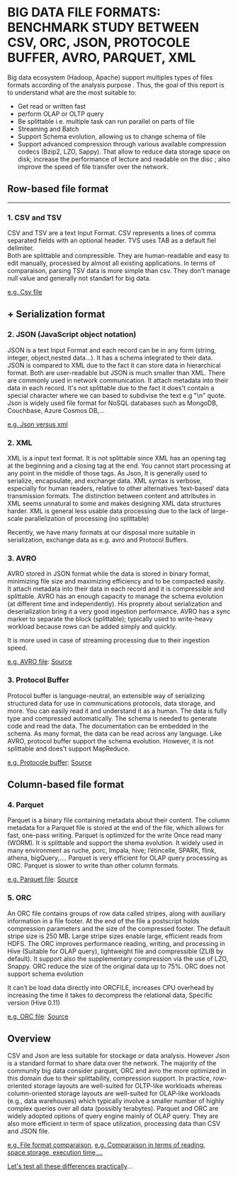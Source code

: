 
# BIG DATA FILE FORMATS: BENCHMARK STUDY BETWEEN CSV, ORC, JSON, PROTOCOLE BUFFER, AVRO, PARQUET, XML #

Big data ecosystem (Hadoop, Apache) support multiples types of files formats according of the analysis purpose . Thus, the goal of this report is to understand what are the most suitable to:

+	Get read or written fast
+	perform OLAP or OLTP query 
+	Be splittable i.e. multiple task can run parallel on parts of file
+   Streaming and Batch 
+	Support Schema evolution, allowing us to change schema of file
+	Support advanced compression through various available compression codecs (Bzip2, LZO, Sappy). That allow to reduce data storage space on disk; increase the performance of lecture and readable on the disc ; also improve the speed of file transfer over the network.


##  **Row-based file format**
------
### 1. CSV and TSV
CSV and TSV are a text Input Format. CSV represents a lines of comma separated fields with an optional header.
TVS uses TAB as a default fiel delimiter.  
Both are splittable and compressible. They are human-readable and easy to edit manually, processed by almost all existing applications. In terms of comparaison, parsing TSV data is more simple than csv.
They don't manage null value and generally not standart for big data.

[e.g. Csv file](https://user-images.githubusercontent.com/51121757/80033301-616a7c80-84e4-11ea-80e4-b03bffc27669.JPG)

## + Serialization format 

### 2. JSON (JavaScript object notation) 
JSON is a text Input Format and each record can be in any form (string, integer, object,nested data...). It has a schema integrated to their data. 
JSON is compared to XML due to the fact it can store data in hierarchical format. Both are user-readable but JSON is much smaller than XML. There are commonly used in network communication. It attach metadata into their data in each record. It's not splittable due to the fact it does't contain a special character where we can based to subdivise the text e.g "\n" quote. 
Json is widely used file format for NoSQL databases such as MongoDB, Couchbase, Azure Cosmos DB,...

[e.g. Json versus xml](https://user-images.githubusercontent.com/51121757/80033313-662f3080-84e4-11ea-8e18-35addbcee12a.JPG)

### 2. XML 
XML is a input text format. It is not splittable since XML has an opening tag at the beginning and a closing tag at the end. You cannot start processing at any point in the middle of those tags.
As Json,  It is generally used to serialize, encapsulate, and exchange data. 
XML syntax is verbose, especially for human readers, relative to other alternatives ‘text-based’ data transmission formats. The distinction between content and attributes in XML seems unnatural to some and makes designing XML data structures harder.
XML is general less usable data processing due to the lack of large-scale parallelization of processing (no splittable)

Recently, we have many formats at our disposal more suitable in serialization, exchange data as e.g. avro and Protocol Buffers.

### 3. AVRO

AVRO stored in JSON format while the data is stored in binary format, minimizing file size and maximizing efficiency and to be compacted easily. It attach metadata into their data in each record and it is compressible and splittable. AVRO has an enough capacity to manage the schema evolution (at different time and independently). 
His proprety about serialization and deserialization bring it a very good ingestion performance.
AVRO has a sync marker to separate the block (splittable); typically used to write-heavy workload because rows can be added simply and quickly. 

It is more used in case of streaming processing due to their ingestion speed. 

[e.g. AVRO file](https://user-images.githubusercontent.com/51121757/80033375-8232d200-84e4-11ea-9531-076f72e30bea.JPG):
    [Source](https://blog.clairvoyantsoft.com/big-data-file-formats-3fb659903271)
    
### 3. Protocol Buffer
Protocol buffer is language-neutral, an extensible way of serializing structured data for use in communications protocols, data storage, and more. You can easily read it and understand it as a human. The data is fully  type and compressed automatically. The schema is needed to generate code and read the data. The documentation can be embedded in the schema. As many format, the data can be read across any language. 
Like AVRO, protocol buffer support the schema evolution.
However, it is not splittable and does't support MapReduce.

[e.g. Protocole buffer](https://user-images.githubusercontent.com/51121757/80033392-8828b300-84e4-11ea-84df-01326a4b56ac.JPG):
       [Source](https://blog.eleven-labs.com/fr/presentation-protocol-buffers/)  

## **Column-based file format**

### 4. Parquet

Parquet is a binary file containing  metadata about their content. The column metadata for a Parquet file is stored at the end of the file, which allows for fast, one-pass writing. Parquet is optimized for the write Once read many (WORM).
It is splittable and support the shema evolution. It widely used in many environment as ruche, porc, Impala, hive; l’étincelle, SPARK, flink, athena, bigQuery,….
Parquet is very efficient for OLAP query processing as ORC. Parquet is slower to write than other column formats. 


[e.g. Parquet file](https://user-images.githubusercontent.com/51121757/80033382-852dc280-84e4-11ea-8fbb-f29ef9d06ff1.JPG):
     [Source](https://netjs.blogspot.com/2018/07/parquet-file-format-in-hadoop.html) 

### 5. ORC

An ORC file contains groups of row data called stripes, along with auxiliary information in a file footer. At the end of the file a postscript holds compression parameters and the size of the compressed footer.
The default stripe size is 250 MB. Large stripe sizes enable large, efficient reads from HDFS.
The ORC improves performance reading, writing, and processing in Hive (Suitable for OLAP query), lightweight file and compressible (ZLIB by default). It support also the supplementary compression via the use of LZO, Snappy. 
ORC reduce the size of the original data up to 75%. ORC does not support schema evolution

It can’t be load data directly into ORCFILE, increases CPU overhead by increasing the time it takes to decompress the relational data, Specific version (Hive 0.11)

[e.g. ORC file](https://user-images.githubusercontent.com/51121757/80036471-b066e080-84e9-11ea-9525-2a1a4c26104d.JPG):
     [Source](https://cwiki.apache.org/confluence/display/Hive/LanguageManual+ORC) 
                                                                                                                                                       
##  Overview
CSV and Json are less suitable for stockage or data analysis. However Json is a standard format to share data over the network. The majority of the community big data consider parquet, ORC and avro the more optimized in this domain due to their splittability, compression support. 
In practice, row-oriented storage layouts are well-suited for OLTP-like workloads whereas column-oriented storage layouts are well-suited for OLAP-like workloads (e.g., data warehouses) which typically involve a smaller number of highly complex queries over all data (possibly terabytes). Parquet and ORC are widely adopted options of query engine mainly of OLAP query. They are also more efficient in term of space utilization, processing data than CSV and JSON file.

[e.g. File format comparaison](https://2s7gjr373w3x22jf92z99mgm5w-wpengine.netdna-ssl.com/wp-content/uploads/2018/05/Nexla-File-Format.png), [e.g. Comparaison in terms of reading, space,storage, execution time,...](https://luminousmen.com/post/big-data-file-formats)


[Let's test all these differences practically](https://github.com/Sohou08/Hadoop-Spark/tree/master/file_format/pratice_test)...

                                                                                                                    







